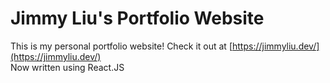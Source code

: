 # Jimmy Liu's Portfolio Website
This is my personal portfolio website! Check it out at [https://jimmyliu.dev/](https://jimmyliu.dev/)<br />
Now written using React.JS

